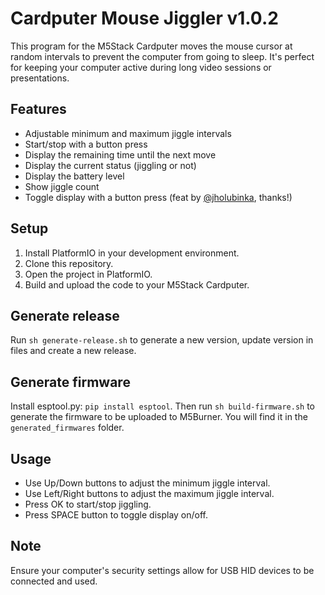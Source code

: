 # Cardputer Mouse Jiggler v1.0.2

This program for the M5Stack Cardputer moves the mouse cursor at random intervals to prevent the computer from going to sleep. It's perfect for keeping your computer active during long video sessions or presentations.

## Features

- Adjustable minimum and maximum jiggle intervals
- Start/stop with a button press
- Display the remaining time until the next move
- Display the current status (jiggling or not)
- Display the battery level
- Show jiggle count
- Toggle display with a button press (feat by [@jholubinka](https://github.com/jholubinka), thanks!)

## Setup

1. Install PlatformIO in your development environment.
2. Clone this repository.
3. Open the project in PlatformIO.
4. Build and upload the code to your M5Stack Cardputer.

## Generate release

Run `sh generate-release.sh` to generate a new version, update version in files and create a new release.

## Generate firmware

Install esptool.py: `pip install esptool`.
Then run `sh build-firmware.sh` to generate the firmware to be uploaded to M5Burner.
You will find it in the `generated_firmwares` folder.

## Usage

- Use Up/Down buttons to adjust the minimum jiggle interval.
- Use Left/Right buttons to adjust the maximum jiggle interval.
- Press OK to start/stop jiggling.
- Press SPACE button to toggle display on/off.

## Note

Ensure your computer's security settings allow for USB HID devices to be connected and used.
